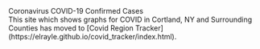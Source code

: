 <div id="page-title">Coronavirus COVID-19 Confirmed Cases</div>
<div class="center-block">
  <div class="center-within-block">
    This site which shows graphs for COVID in Cortland, NY and Surrounding Counties has moved to [Covid Region Tracker](https://elrayle.github.io/covid_tracker/index.html).
  </div>
</div>
